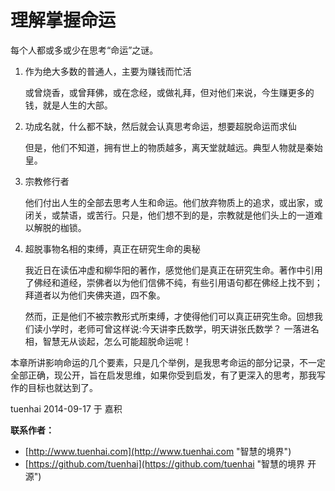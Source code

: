 # 理解掌握命运

每个人都或多或少在思考“命运”之谜。

1. 作为绝大多数的普通人，主要为赚钱而忙活

	或曾烧香，或曾拜佛，或在念经，或做礼拜，但对他们来说，今生赚更多的钱，就是人生的大部。

2. 功成名就，什么都不缺，然后就会认真思考命运，想要超脱命运而求仙

	但是，他们不知道，拥有世上的物质越多，离天堂就越远。典型人物就是秦始皇。

3. 宗教修行者

	他们付出人生的全部去思考人生和命运。他们放弃物质上的追求，或出家，或闭关，或禁语，或苦行。只是，他们想不到的是，宗教就是他们头上的一道难以解脱的枷锁。

4. 超脱事物名相的束缚，真正在研究生命的奥秘

	我近日在读伍冲虚和柳华阳的著作，感觉他们是真正在研究生命。著作中引用了佛经和道经，崇佛者以为他们信佛不纯，有些引用语句都在佛经上找不到；拜道者以为他们夹佛夹道，四不象。

	然而，正是他们不被宗教形式所束缚，才使得他们可以真正研究生命。回想我们读小学时，老师可曾这样说:今天讲李氏数学，明天讲张氏数学？ 一落进名相，智慧无从谈起，怎么可能超脱命运呢！
	
本章所讲影响命运的几个要素，只是几个举例，是我思考命运的部分记录，不一定全部正确，现公开，旨在启发思维，如果你受到启发，有了更深入的思考，那我写作的目标也就达到了。

tuenhai 2014-09-17 于 嘉积

**联系作者：**
* [http://www.tuenhai.com](http://www.tuenhai.com "智慧的境界")
* [https://github.com/tuenhai](https://github.com/tuenhai "智慧的境界 开源")